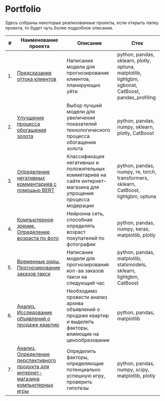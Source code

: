 # Portfolio

Здесь собраны некоторые реализованные проекты, если открыть папку проекта, то будет чуть более подробное описание.

| #    | Наименование проекта                | Описание                                                     | Стек                                                         |
| ---- | ------------------------------------------------------------ | ------------------------------------------------------------ | ------------------------------------------------------------ |
| 1.   | [Предсказание оттока клиентов](https://github.com/HunkyCat/Portfolio/tree/main/1.%20Predict%20Customer%20Churn) | Написание модели для прогнозирования клиентов, планирующих уйти | python, pandas, sklearn, plotly, optuna, matplotlib, lightgbm, xgboost, CatBoost, pandas_profiling       |
| 2.   | [Улучшение процесса обогащения золота](https://github.com/HunkyCat/Portfolio/tree/main/2.%20Gold%20Recovery) | Выбор лучшей модели для увеличения показателей технологического процесса обогащения золота | python, pandas, numpy, sklearn, plotly, CatBoost       |
| 3.   | [Определение негативных комментариев с помощью BERT](https://github.com/HunkyCat/Portfolio/tree/main/3.%20Toxic%20Comments%20Classification%20with%20BERT) | Классификация негативных и положительных комметариев на сайте интернет-магазина для упрощения процесса модерации | python, pandas, numpy, re, torch, transformers, sklearn, CatBoost, lightgbm, optuna |
| 4.   | [Компьютерное зрение. Определение возраста по фото](https://github.com/HunkyCat/Portfolio/tree/main/4.%20Computer%20Vision) | Нейронна сеть, способная определять возраст покупателей по фотографии             | python, pandas, numpy, keras, matplotlib, plotly |                                                   |
| 5.   | [Временные ряды. Прогнозирование заказов такси](https://github.com/HunkyCat/Portfolio/tree/main/5.%20Time%20Series.%20Taxi%20Orders) | Написание модели для прогнозирования <br/> кол-ва заказов такси на следующий час | python, pandas, matplotlib, statsmodels, sklearn, lightgbm, CatBoost       |
| 6.   | [Анализ. Исследование объявлений о продаже квартир](https://github.com/HunkyCat/Portfolio/tree/main/6.%20Data%20Analysis.%20Real%20estate) | Необходимо провести анализ архива объявлений о продаже квартир и выделить факторы, влияющие на ценообразование | python, pandas, matplotlib       |
| 7.   | [Анализ. Определение перспективного продукта для интернет-магазина компьютерных игры](https://github.com/HunkyCat/Portfolio/tree/main/7.%20Data%20Analysis.%20Gamedev) | Определить факторы, определяющие потенциально успешную игру, проверить гипотезы | python, pandas, numpy, scipy, matplotlib, plotly       |
